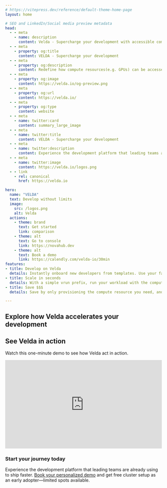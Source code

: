 ```yaml
---
# https://vitepress.dev/reference/default-theme-home-page
layout: home

# SEO and LinkedIn/Social media preview metadata
head:
  - - meta
    - name: description
      content: Velda - Supercharge your development with accessible compute power as you need.
  - - meta
    - property: og:title
      content: VELDA - Supercharge your development
  - - meta
    - property: og:description
      content: Redefine how compute resources(e.g. GPUs) can be accessed through a personalized HPC cluster. Stop spending on GPUs when they're inactive, or scale your application like your machine has unbounded power. Book your personalized demo today.
  - - meta
    - property: og:image
      content: https://velda.io/og-preview.png
  - - meta
    - property: og:url
      content: https://velda.io/
  - - meta
    - property: og:type
      content: website
  - - meta
    - name: twitter:card
      content: summary_large_image
  - - meta
    - name: twitter:title
      content: VELDA - Supercharge your development
  - - meta
    - name: twitter:description
      content: Experience the development platform that leading teams are already using to ship faster.
  - - meta
    - name: twitter:image
      content: https://velda.io/logos.png
  - - link
    - rel: canonical
      href: https://velda.io

hero:
  name: "VELDA"
  text: Develop without limits
  image:
    src: /logos.png
    alt: Velda
  actions:
    - theme: brand
      text: Get started
      link: comparison
    - theme: alt
      text: Go to console
      link: https://novahub.dev
    - theme: alt
      text: Book a demo
      link: https://calendly.com/velda-io/30min
features:
- title: Develop on Velda
  details: Instantly onboard new developers from templates. Use your favorite IDEs with powerful AI agents, or immediately start from web.
- title: Scale in seconds
  details: With a simple vrun prefix, run your workload with the compute power you need. Your data and environment are always in sync.
- title: Save $$$
  details: Save by only provisioning the compute resource you need, and eliminate setup work required to scale.

---
```


## Explore how Velda accelerates your development
<Animations />

## See Velda in action
Watch this one-minute demo to see how Velda act in action.
<div style="max-width: 720px; box-sizing: border-box;">
  <iframe
    width="100%"
    src="https://www.youtube.com/embed/fr58LREZ6vQ"
    title="Velda Demo"
    frameborder="0"
    allow="accelerometer; autoplay; clipboard-write; encrypted-media; gyroscope; picture-in-picture; web-share"
    allowfullscreen
    style="display: block; border: none; aspect-ratio: 16/9;"
  ></iframe>
</div>

### Start your journey today

Experience the development platform that leading teams are already using to ship faster. [Book your personalized demo](https://calendly.com/velda-io/30min) and get free cluster setup as an early adopter—limited spots available.